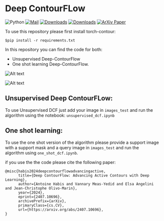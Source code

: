 # Deep ContourFLow

![Python](https://img.shields.io/badge/python-3670A0?style=for-the-badge&logo=python&logoColor=ffdd54)
[![Mail](https://img.shields.io/badge/Gmail-D14836?style=for-the-badge&logo=gmail&logoColor=white)](mailto:antoine.habis.tlcm@gmail.com)
[![Downloads](https://static.pepy.tech/badge/torch_contour/month)](https://pepy.tech/project/torch_contour)
[![Downloads](https://static.pepy.tech/badge/torch_contour)](https://pepy.tech/project/torch_contour)
[![ArXiv Paper](https://img.shields.io/badge/DOI-10.1038%2Fs41586--020--2649--2-blue)](https://doi.org/10.48550/arXiv.2407.10696)

To use this repository please first install torch-contour:

```
$pip install -r requirements.txt
```

In this repository you can find the code for both:

- Unsupervised Deep-ContourFlow
- One shot learning Deep-ContourFlow.



![Alt text](./folder_images_paper/real_life_images.png "Unsupervised DCF: evolution of the contour on four real-life images when varying the initial contour")

![Alt text](./folder_images_paper/tumor_region.png "Unsupervised DCF: evolution of the contour on two histology images.")

## Unsupervised Deep ContourFLow:

To use Unsupervised DCF just add your image in `images_test` and run the algorithm using the notebook: `unsupervised_dcf.ipynb`

## One shot learning:

To use the one shot version of the algorithm please provide a support image with a support mask and a query image in `images_test` and run the algorithm using `one_shot_dcf.ipynb`.

if you use the the code please cite the following paper:

```
@misc{habis2024deepcontourflowadvancingactive,
      title={Deep ContourFlow: Advancing Active Contours with Deep Learning},
      author={Antoine Habis and Vannary Meas-Yedid and Elsa Angelini and Jean-Christophe Olivo-Marin},
      year={2024},
      eprint={2407.10696},
      archivePrefix={arXiv},
      primaryClass={cs.CV},
      url={https://arxiv.org/abs/2407.10696},
}
```

<!--
### 0. Download AIDPATH kidney dataset:

1. Register to AIDPATHDB using the link https://mitel.dimi.uniud.it/aidpath-db/app/login.php
2. Create a folder where data will be saved and write its path in ```path_data``` inside the config file.
Donwload the kidney dataset of AIDPATHDB and put the images in a subfolder called ```slides```.


Manual annotations are available in the github in the ```generate_annotations``` folder.

### 1. Extract images:

 ```
cd ./generate_annotations
python extract_images.py
```

This code uses ```annotations.csv``` and the slides downloaded in #0 in folder ```slides``` to extract all the patches centered on each dilated tubule and "false dilated tubule".

The code will create in your data folder:

1. A subfolder 'masks' with the ground truth masks of the 2 class: "False" and  "True" dilated tubule.
2. A subfolder 'images' with the correponding images.
3. A file contour_init.npy that contains the initial contour corresponding to the detection of lumen for each patch.

### 2. Run and get results:

```
cd ./scores
python compute_scores.py
```

This code take 10 random dilated tubule in each slide and fit the One shot learning DCF and predict for all other object in the slide.
It creates a csv file containing all the scores. -->
